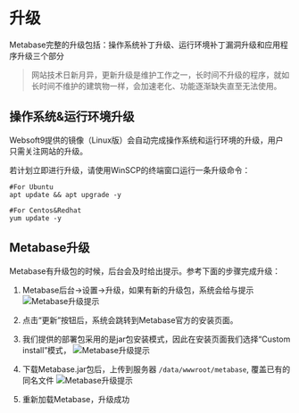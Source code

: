 # 升级

Metabase完整的升级包括：操作系统补丁升级、运行环境补丁漏洞升级和应用程序升级三个部分

> 网站技术日新月异，更新升级是维护工作之一，长时间不升级的程序，就如长时间不维护的建筑物一样，会加速老化、功能逐渐缺失直至无法使用。

## 操作系统&运行环境升级

Websoft9提供的镜像（Linux版）会自动完成操作系统和运行环境的升级，用户只需关注网站的升级。

若计划立即进行升级，请使用WinSCP的终端窗口运行一条升级命令：

``` shell
#For Ubuntu
apt update && apt upgrade -y

#For Centos&Redhat
yum update -y
```

## Metabase升级

Metabase有升级包的时候，后台会及时给出提示。参考下面的步骤完成升级：

1. Metabase后台->设置->升级，如果有新的升级包，系统会给与提示
![Metabase升级提示](http://libs.websoft9.com/Websoft9/DocsPicture/zh/metabase/metabase-updatereminder-websoft9.png)

2. 点击“更新”按钮后，系统会跳转到Metabase官方的安装页面。
3. 我们提供的部署包采用的是jar包安装模式，因此在安装页面我们选择“Custom install”模式，
![Metabase升级提示](http://libs.websoft9.com/Websoft9/DocsPicture/zh/metabase/metabase-updatedl-websoft9.png)

3. 下载Metabase.jar包后，上传到服务器 `/data/wwwroot/metabase`, 覆盖已有的同名文件
![Metabase升级提示](http://libs.websoft9.com/Websoft9/DocsPicture/zh/metabase/metabase-updatereplace-websoft9.png)

4. 重新加载Metabase，升级成功